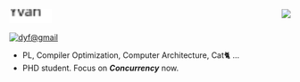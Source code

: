 <img align='right' src="https://github-readme-stats-sigma-five.vercel.app/api/top-langs/?username=Yvan-xy&hide=javascript,html,shell,python,cmake,css,Makefile&layout=compact&langs_count=5&hide_border=true&show_icons=true&theme=transparent">


<div style="margin:0;padding:0;">
    <img src="yvan.svg" style="height:7.5%; width:15%">
</div>

[![dyf@gmail](https://img.shields.io/static/v1?label=yvan.dong@cs.au.dk&message=%20&color=blue&logo=gmail&style=flat-square&logoColor=white)](mailto:yvan.dong@cs.au.dk)


- PL, Compiler Optimization, Computer Architecture, Cat🐈 ...
- PHD student. Focus on ***Concurrency*** now.

